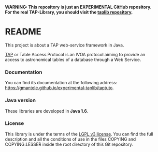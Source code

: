 
**WARNING: This repository is just an EXPERIMENTAL GitHub repository. For the
real TAP-Library, you should visit the
[taplib repository](https://github.com/gmantele/taplib).**

README
======

This project is about a TAP web-service framework in Java.

[TAP](http://www.ivoa.net/documents/TAP/ "Table Access Protocol")
or Table Access Protocol is an IVOA protocol aiming to provide an access to
astronomical tables of a database through a Web Service.

### Documentation
You can find its documentation at the following address:
https://gmantele.github.io/experimental-taplib/taptuto.

### Java version
These libraries are developed in **Java 1.6**.

### License
This library is under the terms of the
[LGPL v3 license](https://www.gnu.org/licenses/lgpl.html). You can find the full
description and all the conditions of use in the files COPYING and
COPYING.LESSER inside the root directory of this Git repository.

